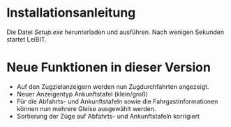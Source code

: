 # Installationsanleitung
Die Datei *Setup.exe* herunterladen und ausführen. Nach wenigen Sekunden startet LeiBIT.

# Neue Funktionen in dieser Version
- Auf den Zugzielanzeigern werden nun Zugdurchfahrten angezeigt.
- Neuer Anzeigentyp Ankunftstafel (klein/groß)
- Für die Abfahrts- und Ankunftstafeln sowie die Fahrgastinformationen können nun mehrere Gleise ausgewählt werden.
- Sortierung der Züge auf Abfahrts- und Ankunftstafeln korrigiert